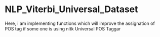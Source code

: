 # NLP_Viterbi_Universal_Dataset
Here, i am implementing functions which will improve the assignation of POS tag if some one is using nltk Universal POS Taggar 
